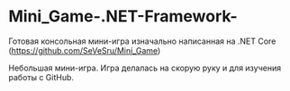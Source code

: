 # Mini_Game-.NET-Framework-
Готовая консольная мини-игра изначально написанная на .NET Core (https://github.com/SeVeSru/Mini_Game)

Небольшая мини-игра. Игра делалась на скорую руку и для изучения работы с GitHub.
